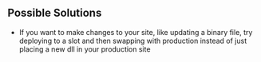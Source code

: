 ## Possible Solutions
* If you want to make changes to your site, like updating a binary file, try deploying to a slot and then swapping with production instead of just placing a new dll in your production site
